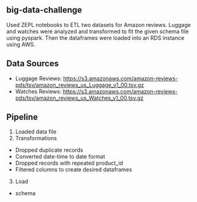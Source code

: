 ## big-data-challenge
Used ZEPL notebooks to ETL two datasets for Amazon reviews. Luggage and watches were analyzed and transformed to fit the given schema file using pyspark. Then the dataframes were loaded into an RDS instance using AWS.


## Data Sources
* Luggage Reviews: https://s3.amazonaws.com/amazon-reviews-pds/tsv/amazon_reviews_us_Luggage_v1_00.tsv.gz
* Watches Reviews: https://s3.amazonaws.com/amazon-reviews-pds/tsv/amazon_reviews_us_Watches_v1_00.tsv.gz


## Pipeline
1. Loaded data file
2. Transformations
* Dropped duplicate records
* Converted date-time to date format
* Dropped records with repeated product_id
* Filtered columns to create desired dataframes
3. Load
* schema
